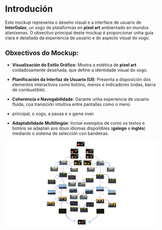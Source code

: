# Introdución

Este mockup representa o deseño visual e a interface de usuario de **InterGalax**, un xogo de plataformas en **pixel art** ambientado 
en mundos alieníxenas. O obxectivo principal deste mockup é proporcionar unha guía clara e detallada da experiencia de usuario 
e do aspecto visual do xogo.

## Obxectivos do Mockup:

- **Visualización do Estilo Gráfico**: Mostra a estética de **pixel art** coidadosamente deseñada, que define a identidade visual do xogo.

- **Planificación da Interfaz de Usuario (UI)**: Presenta a disposición dos elementos interactivos como botóns, menús e indicadores 
(vidas, barra de combustible).

- **Coherencia e Navegabilidade**: Garante unha experiencia de usuario fluída, coa transición intuitiva entre pantallas como o menú 
- principal, o xogo, a pausa e o game over.

- **Adaptabilidade Multilingüe**: Inclúe exemplos de como os textos e botóns se adaptan aos dous idiomas dispoñibles 
(**galego** e **inglés**) mediante o sistema de selección con bandeiras.

<img src="../img/mockup.png"/>